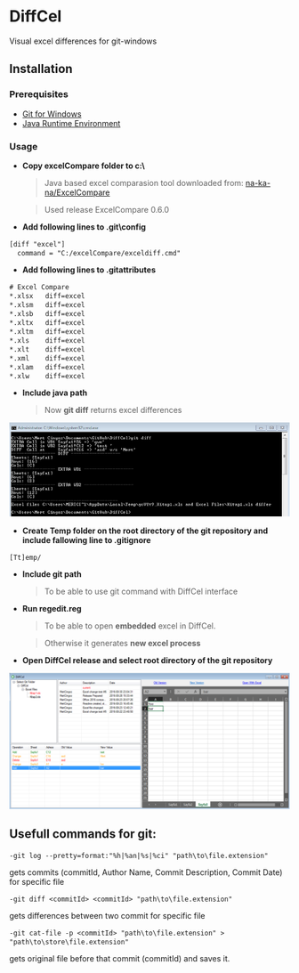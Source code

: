 # DiffCel
Visual excel differences for git-windows

## Installation
### Prerequisites
- [Git for Windows](https://git-scm.com/download/win)
- [Java Runtime Environment](https://java.com/en/download/)

### Usage
- **Copy excelCompare folder to c:\\**
	> Java based excel comparasion tool downloaded from: [na-ka-na/ExcelCompare](https://github.com/na-ka-na/ExcelCompare)  
	
	> Used release ExcelCompare 0.6.0 

- **Add following lines to .git\config**
```
[diff "excel"]
  command = "C:/excelCompare/exceldiff.cmd"
```
- **Add following lines to .gitattributes**
```
# Excel Compare
*.xlsx 	 diff=excel
*.xlsm	 diff=excel
*.xlsb	 diff=excel
*.xltx 	 diff=excel
*.xltm   diff=excel
*.xls	 diff=excel
*.xlt 	 diff=excel
*.xml    diff=excel
*.xlam	 diff=excel
*.xlw	 diff=excel
```
- **Include java path**
	> Now **git diff** returns excel differences

![alt tag](https://raw.githubusercontent.com/MertCingoz/DiffCel/master/Ss/git-diff.PNG)
- **Create Temp folder on the root directory of the git repository and include fallowing line to .gitignore**
```
[Tt]emp/
```
- **Include git path**
	> To be able to use git command with DiffCel interface

- **Run regedit.reg**
	> To be able to open **embedded** excel in DiffCel.

	> Otherwise it generates **new excel process** 

- **Open DiffCel release and select root directory of the git repository**

![alt tag](https://raw.githubusercontent.com/MertCingoz/DiffCel/master/Ss/screen.PNG)

## Usefull commands for git:
```
-git log --pretty=format:"%h|%an|%s|%ci" "path\to\file.extension"
```
gets commits (commitId, Author Name, Commit Description, Commit Date) for specific file   
```
-git diff <commitId> <commitId> "path\to\file.extension"
```
gets differences between two commit for specific file
```
-git cat-file -p <commitId> "path\to\file.extension" > "path\to\store\file.extension"
```
gets original file before that commit (commitId) and saves it.
